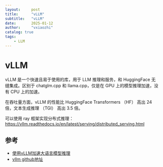 ```yaml
---
layout:     post
title:      "vLLM"
subtitle:   "vLLM"
date:       2025-01-12
author:     "vxiaozhi"
catalog: true
tags:
    - LLM
---
```


# vLLM

vLLM 是一个快速且易于使用的库，用于 LLM 推理和服务，和 HuggingFace 无缝集成。区别于 chatglm.cpp 和 llama.cpp，仅是在 GPU 上的模型推理加速，没有 CPU 上的加速。

在吞吐量方面，vLLM 的性能比 HuggingFace Transformers  （HF） 高出 24 倍，文本生成推理 （TGI） 高出 3.5 倍。

可以使用 ray 框架实现分布式推理：https://vllm.readthedocs.io/en/latest/serving/distributed_serving.html


## 参考

- [使用vLLM加速大语言模型推理](https://cloud.tencent.com/developer/article/2328353)
- [vllm github地址](https://github.com/vllm-project/vllm)
